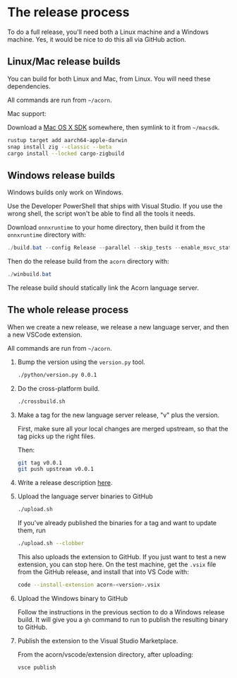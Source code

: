 # The release process

To do a full release, you'll need both a Linux machine and a Windows machine. Yes, it would
be nice to do this all via GitHub action.

## Linux/Mac release builds

You can build for both Linux and Mac, from Linux.
You will need these dependencies.

All commands are run from `~/acorn`.

Mac support:

Download a [Mac OS X SDK](https://github.com/joseluisq/macosx-sdks)
somewhere, then symlink to it from `~/macsdk`.

```bash
rustup target add aarch64-apple-darwin
snap install zig --classic --beta
cargo install --locked cargo-zigbuild
```

## Windows release builds

Windows builds only work on Windows.

Use the Developer PowerShell that ships with Visual Studio. If you use the wrong shell, the script won't be able to find all the tools it needs.

Download `onnxruntime` to your home directory, then build it from the `onnxruntime` directory with:

```powershell
./build.bat --config Release --parallel --skip_tests --enable_msvc_static_runtime --cmake_generator "Visual Studio 17 2022"
```

Then do the release build from the `acorn` directory with:

```powershell
./winbuild.bat
```

The release build should statically link the Acorn language server.

## The whole release process

When we create a new release, we release a new language server, and then a new VSCode extension.

All commands are run from `~/acorn`.

1. Bump the version using the `version.py` tool.

   ```bash
   ./python/version.py 0.0.1
   ```

2. Do the cross-platform build.

   ```bash
   ./crossbuild.sh
   ```

3. Make a tag for the new language server release, "v" plus the version.

   First, make sure all your local changes are merged upstream, so that the tag picks up the right files.

   Then:

   ```bash
   git tag v0.0.1
   git push upstream v0.0.1
   ```

4. Write a release description [here](https://github.com/acornprover/acorn/releases/new).

5. Upload the language server binaries to GitHub

   ```bash
   ./upload.sh
   ```

   If you've already published the binaries for a tag and want to update them, run

   ```bash
   ./upload.sh --clobber
   ```

   This also uploads the extension to GitHub. If you just want to test a new extension, you can stop here. On the test machine, get the `.vsix` file from the GitHub release, and
   install that into VS Code with:

   ```bash
   code --install-extension acorn-<version>.vsix
   ```

6. Upload the Windows binary to GitHub

   Follow the instructions in the previous section to do a Windows release build. It will give you a `gh` command to run to publish the resulting binary to GitHub.

7. Publish the extension to the Visual Studio Marketplace.

   From the acorn/vscode/extension directory, after uploading:

   ```bash
   vsce publish
   ```
